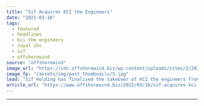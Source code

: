 ```yaml
---
title: "Sif Acquires KCI the Engineers"
date: "2021-03-16"
tags: 
  - featured
  - headlines
  - kci the engineers
  - royal ihc
  - sif
  - offshorewind
source: "offshorewind"
image_url: "https://cdn.offshorewind.biz/wp-content/uploads/sites/2/2020/07/10162334/2020-Navingo-SIF.00_01_45_20.Still006.jpg"
image_fp: "/assets/img/post_thumbnails/5.jpg"
lead: "Sif Holding has finalised the takeover of KCI the engineers from Royal IHC, as"
article_url: "https://www.offshorewind.biz/2021/03/16/sif-acquires-kci-the-engineers/"
---
```


---
